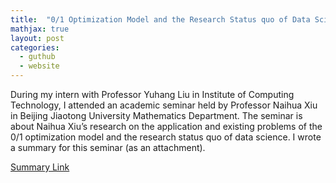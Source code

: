 ```yaml
---
title:  "0/1 Optimization Model and the Research Status quo of Data Science"
mathjax: true
layout: post
categories:
  - guthub
  - website
---
```


During my intern with Professor Yuhang Liu in Institute of Computing Technology, I attended an academic seminar held by Professor Naihua Xiu in Beijing Jiaotong University Mathematics Department. The seminar is about Naihua Xiu’s research on the application and existing problems of the 0/1 optimization model and the research status quo of data science. I wrote a summary for this seminar (as an attachment).


[Summary Link](https://github.com/zqt0101/qzhao.github.io/raw/master/Summary.pdf)
